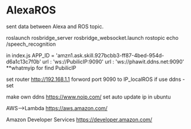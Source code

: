 # AlexaROS
sent data between Alexa and ROS topic.

roslaunch rosbridge_server rosbridge_websocket.launch
rostopic echo /speech_recognition

in index.js
APP_ID = 'amzn1.ask.skill.927bcbb3-ff87-4bed-954d-d6a1c13c7f0b'
url : 'ws://PubilicIP:9090'
url : 'ws://phawit.ddns.net:9090'
**whatmyip for find PubilicIP

set router http://192.168.1.1
forword port 9090 to IP_localROS
if use ddns -set

make own ddns
https://www.noip.com/
set auto update ip in ubuntu

AWS-->Lambda
https://aws.amazon.com/

Amazon Developer Services
https://developer.amazon.com/


